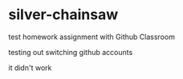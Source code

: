 # silver-chainsaw

test homework assignment with Github Classroom

testing out switching github accounts

it didn't work
